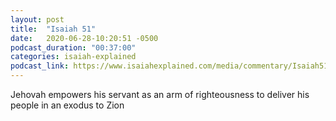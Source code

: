 ```yaml
---
layout: post
title:  "Isaiah 51"
date:   2020-06-28-10:20:51 -0500
podcast_duration: "00:37:00"
categories: isaiah-explained
podcast_link: https://www.isaiahexplained.com/media/commentary/Isaiah51.mp3
---
```

Jehovah empowers his servant as an arm of righteousness to deliver his people in an exodus to Zion
